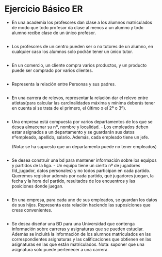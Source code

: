 # Ejercicio Básico ER
- En una academia los profesores dan clase a los alumnos matriculados de modo que todo profesor da clase al menos a un alumno y todo alumno recibe clase de un único profesor.

![<Texto ayuda>](<https://github.com/Yaamiilaa/base-datos-bae-/blob/main/Tareas/Tarea2/Im%C3%A1genes/Diagrama%201.png>) 

- Los profesores de un centro pueden ser o no tutores de un alumno, en cualquier caso los alumnos solo podrán tener un único tutor.

![<Texto ayuda>](<https://github.com/Yaamiilaa/base-datos-bae-/blob/main/Tareas/Tarea2/Im%C3%A1genes/Diagrama%202.png>) 

- En un comercio, un cliente compra varios productos, y un producto puede ser comprado por varios clientes.
 
 ![<Texto ayuda>](<https://github.com/Yaamiilaa/base-datos-bae-/blob/main/Tareas/Tarea2/Im%C3%A1genes/Diagrama%203.png>) 
  
  - Representa la relación entre Personas y sus padres.

   ![<Texto ayuda>](<https://github.com/Yaamiilaa/base-datos-bae-/blob/main/Tareas/Tarea2/Im%C3%A1genes/Diagrama%204.png>) 

   - En una carrera de relevos, representar la relación dar el relevo entre atletas(para calcular las cardinalidades máxima y mínima deberás tener en cuenta si se trata de el primero, el último o el 2º o 3º).

![<Texto ayuda>](<https://github.com/Yaamiilaa/base-datos-bae-/blob/main/Tareas/Tarea2/Im%C3%A1genes/Diagrama%205.png>) 


 - Una empresa está compuesta por varios departamentos de los que se desea almacenar su nº, nombre y localidad. - Los empleados deben estar asignados a un departamento y se guardarán sus datos nºempleado, apellido, salario. Además, cada empleado tiene un jefe.

    (Nota: se ha supuesto que un departamento puede no tener empleados)

![<Texto ayuda>](<https://github.com/Yaamiilaa/base-datos-bae-/blob/main/Tareas/Tarea2/Im%C3%A1genes/Diagrama%206.png>) 

-  Se desea construir una bd para mantener información sobre los equipos y partidos de la liga. - Un equipo tiene un cierto nº de jugadores (Id_jugador, datos personales) y no todos participan en cada partido. Queremos registrar además por cada partido, qué jugadores juegan, la fecha y la hora del partido, resultados de los encuentros y las posiciones donde juegan.

![<Texto ayuda>](<https://github.com/Yaamiilaa/base-datos-bae-/blob/main/Tareas/Tarea2/Im%C3%A1genes/Diagrama%207.png>) 

- En una empresa, para cada uno de sus empleados, se guardan los datos de sus hijos. Representa esta relación haciendo las suposiciones que creas convenientes.

![<Texto ayuda>](<https://github.com/Yaamiilaa/base-datos-bae-/blob/main/Tareas/Tarea2/Im%C3%A1genes/Diagrama%208.png>) 

- Se desea diseñar una BD para una Universidad que contenga información sobre carreras y asignaturas que se pueden estudiar. Además se incluirá la información de los alumnos matriculados en las correspondientes asignaturas y las calificaciones que obtienen en las asignaturas en las que están matriculados. Nota: suponer que una asignatura solo puede pertenecer a una carrera.

![<Texto ayuda>](<https://github.com/Yaamiilaa/base-datos-bae-/blob/main/Tareas/Tarea2/Im%C3%A1genes/Diagrama%209.png>) 

